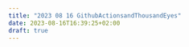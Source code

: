 ```yaml
---
title: "2023 08 16 GithubActionsandThousandEyes"
date: 2023-08-16T16:39:25+02:00
draft: true
---
```


